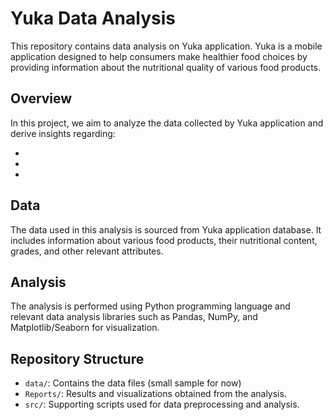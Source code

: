 # Yuka Data Analysis

This repository contains data analysis on Yuka application. 
Yuka is a mobile application designed to help consumers make healthier food choices by providing information about the nutritional quality of various food products.

## Overview

In this project, we aim to analyze the data collected by Yuka application and derive insights regarding:

- 
- 
- 


## Data

The data used in this analysis is sourced from Yuka application database.
It includes information about various food products, their nutritional content, grades, and other relevant attributes.

## Analysis

The analysis is performed using Python programming language and relevant data analysis libraries such as Pandas, NumPy, and Matplotlib/Seaborn for visualization.


## Repository Structure

- `data/`: Contains the data files (small sample for now) 
- `Reports/`: Results and visualizations obtained from the analysis.
- `src/`: Supporting scripts used for data preprocessing and analysis.



